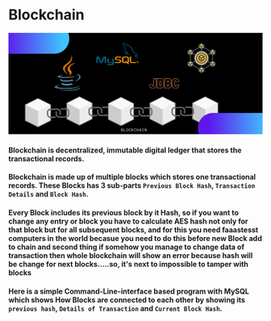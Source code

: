 # Blockchain
![Banner](.idea/banner%20(2).jpg)
#### Blockchain is decentralized, immutable digital ledger that stores the transactional records. 

#### Blockchain is made up of multiple blocks which stores one transactional records. These Blocks has 3 sub-parts `Previous Block Hash`, `Transaction Details` and `Block Hash`. 

#### Every Block includes its previous block by it Hash, so if you want to change any entry or block you have to calculate AES hash not only for that block but for all subsequent blocks, and for this you need faaastesst computers in the world becasue you need to do this before new Block add to chain and second thing if somehow you manage to change data of transaction then whole blockchain will show an error because hash will be change for next blocks.....so, it's next to impossible to tamper with blocks


#### Here is a simple Command-Line-interface based program with MySQL which shows How Blocks are connected to each other by showing its `previous hash`, `Details of Transaction` and `Current Block Hash`. 